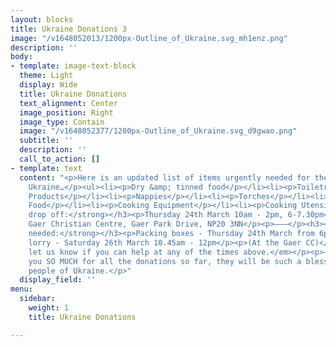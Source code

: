 ```yaml
---
layout: blocks
title: Ukraine Donations 3
image: "/v1648052013/1200px-Outline_of_Ukraine.svg_mh1enz.png"
description: ''
body:
- template: image-text-block
  theme: Light
  display: Wide
  title: Ukraine Donations
  text_alignment: Center
  image_position: Right
  image_type: Contain
  image: "/v1648052377/1200px-Outline_of_Ukraine.svg_d9gwao.png"
  subtitle: ''
  description: ''
  call_to_action: []
- template: text
  content: "<p>Here is an updated list of items urgently needed for the people of
    Ukraine…</p><ul><li><p>Dry &amp; tinned food</p></li><li><p>Toiletries</p></li><li><p>Sanitary
    Products</p></li><li><p>Nappies</p></li><li><p>Torches</p></li><li><p>Batteries</p></li><li><p>Shoes</p></li><li><p>Baby
    Food</p></li><li><p>Cooking Equipment</p></li><li><p>Cooking Utensils</p></li></ul><p>———</p><h3><strong>Donation
    drop off:</strong></h3><p>Thursday 24th March 10am - 2pm, 6-7.30pm</p><p>At the
    Gaer Christian Centre, Gaer Park Drive, NP20 3NN</p><p>———</p><h3><strong>Volunteers
    needed:</strong></h3><p>Packing boxes - Thursday 24th March from 6pm onwards</p><p>Loading
    lorry - Saturday 26th March 10.45am - 12pm</p><p>(At the Gaer CC)</p><p><em>Please
    let us know if you can help at any of the times above.</em></p><p>———</p><p>Thank
    you SO MUCH for all the donations so far, they will be such a blessing to the
    people of Ukraine.</p>"
  display_field: ''
menu:
  sidebar:
    weight: 1
    title: Ukraine Donations

---
```


